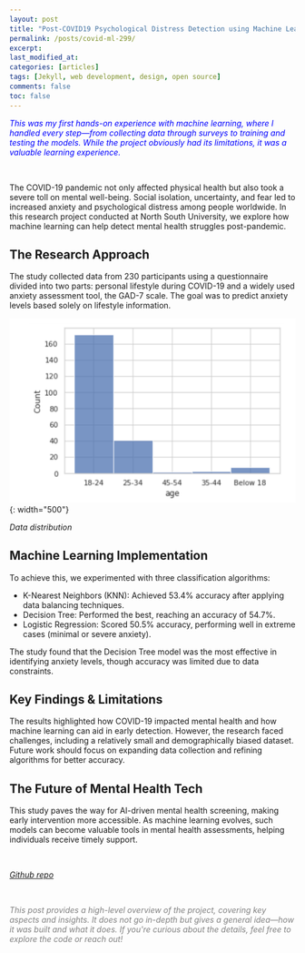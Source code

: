 ```yaml
---
layout: post
title: "Post-COVID19 Psychological Distress Detection using Machine Learning Techniques"
permalink: /posts/covid-ml-299/
excerpt: 
last_modified_at: 
categories: [articles]
tags: [Jekyll, web development, design, open source]
comments: false
toc: false
---
```


<span style="color:blue"><em>This was my first hands-on experience with machine learning, where I handled every step—from collecting data through surveys to training and testing the models. While the project obviously had its limitations, it was a valuable learning experience.</em></span>

<br>


The COVID-19 pandemic not only affected physical health but also took a severe toll on mental well-being. Social isolation, uncertainty, and fear led to increased anxiety and psychological distress among people worldwide. In this research project conducted at North South University, we explore how machine learning can help detect mental health struggles post-pandemic.

## The Research Approach

The study collected data from 230 participants using a questionnaire divided into two parts: personal lifestyle during COVID-19 and a widely used anxiety assessment tool, the GAD-7 scale. The goal was to predict anxiety levels based solely on lifestyle information.



![Data distribution](/images/data-distribution-covid-mental.png){: width="500"}

*Data distribution*



## Machine Learning Implementation

To achieve this, we experimented with three classification algorithms:

- K-Nearest Neighbors (KNN): Achieved 53.4% accuracy after applying data balancing techniques.
- Decision Tree: Performed the best, reaching an accuracy of 54.7%.
- Logistic Regression: Scored 50.5% accuracy, performing well in extreme cases (minimal or severe anxiety).

The study found that the Decision Tree model was the most effective in identifying anxiety levels, though accuracy was limited due to data constraints.

## Key Findings & Limitations

The results highlighted how COVID-19 impacted mental health and how machine learning can aid in early detection. However, the research faced challenges, including a relatively small and demographically biased dataset. Future work should focus on expanding data collection and refining algorithms for better accuracy.

## The Future of Mental Health Tech

This study paves the way for AI-driven mental health screening, making early intervention more accessible. As machine learning evolves, such models can become valuable tools in mental health assessments, helping individuals receive timely support.

<br>

*[Github repo](https://github.com/ShafayetRajit/Post-COVID19-Psychological-Distress-Detection-Using-Machine-Learning-Techniques)*


<br>

<span style="color:gray"><em>This post provides a high-level overview of the project, covering key aspects and insights. It does not go in-depth but gives a general idea&mdash;how it was built and what it does. If you're curious about the details, feel free to explore the code or reach out!</em></span>